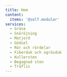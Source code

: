 ```yaml
---
title: Hem
content:
  items: '@self.modular'
services:
  - Gräva
  - Snöröjning
  - Matjord
  - Gödsel
  - Rör och rördelar
  - Fiberduk och ogräsduk
  - Kullersten
  - Begagnad sten
  - Träflis
---
```

